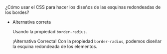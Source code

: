 ¿Cómo usar el CSS para hacer los diseños de las esquinas redondeadas de los bordes?


- Alternativa correta
    
    Usando la propiedad `border-radius`.
    
    ¡Alternativa Correcta! Con la propiedad `border-radius`, podemos diseñar la esquina redondeada de los elementos.